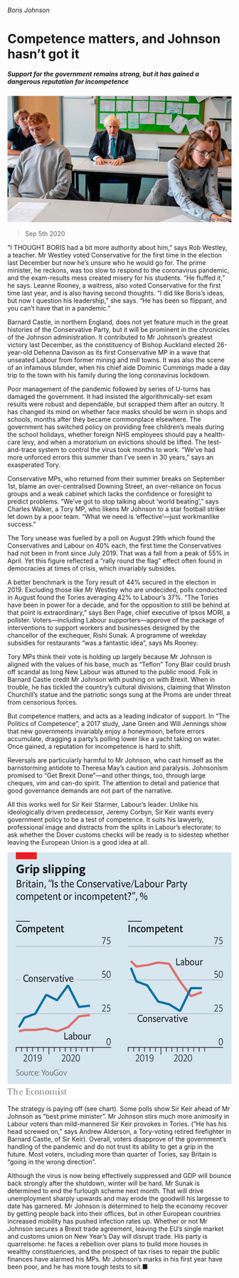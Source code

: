 ###### Boris Johnson

# Competence matters, and Johnson hasn’t got it 

##### Support for the government remains strong, but it has gained a dangerous reputation for incompetence 

![image](images/20200905_BRP004_0.jpg) 

> Sep 5th 2020 

“I THOUGHT BORIS had a bit more authority about him,” says Rob Westley, a teacher. Mr Westley voted Conservative for the first time in the election last December but now he’s unsure who he would go for. The prime minister, he reckons, was too slow to respond to the coronavirus pandemic, and the exam-results mess created misery for his students. “He fluffed it,” he says. Leanne Rooney, a waitress, also voted Conservative for the first time last year, and is also having second thoughts. “I did like Boris’s ideas, but now I question his leadership,” she says. “He has been so flippant, and you can’t have that in a pandemic.”

Barnard Castle, in northern England, does not yet feature much in the great histories of the Conservative Party, but it will be prominent in the chronicles of the Johnson administration. It contributed to Mr Johnson’s greatest victory last December, as the constituency of Bishop Auckland elected 26-year-old Dehenna Davison as its first Conservative MP in a wave that unseated Labour from former mining and mill towns. It was also the scene of an infamous blunder, when his chief aide Dominic Cummings made a day trip to the town with his family during the long coronavirus lockdown.


Poor management of the pandemic followed by series of U-turns has damaged the government. It had insisted the algorithmically-set exam results were robust and dependable, but scrapped them after an outcry. It has changed its mind on whether face masks should be worn in shops and schools, months after they became commonplace elsewhere. The government has switched policy on providing free children’s meals during the school holidays, whether foreign NHS employees should pay a health-care levy, and when a moratorium on evictions should be lifted. The test-and-trace system to control the virus took months to work. “We’ve had more unforced errors this summer than I’ve seen in 30 years,” says an exasperated Tory.

Conservative MPs, who returned from their summer breaks on September 1st, blame an over-centralised Downing Street, an over-reliance on focus groups and a weak cabinet which lacks the confidence or foresight to predict problems. “We’ve got to stop talking about ‘world beating’,” says Charles Walker, a Tory MP, who likens Mr Johnson to a star football striker let down by a poor team. “What we need is ‘effective’—just workmanlike success.”

The Tory unease was fuelled by a poll on August 29th which found the Conservatives and Labour on 40% each, the first time the Conservatives had not been in front since July 2019. That was a fall from a peak of 55% in April. Yet this figure reflected a “rally round the flag” effect often found in democracies at times of crisis, which invariably subsides.

A better benchmark is the Tory result of 44% secured in the election in 2019. Excluding those like Mr Westley who are undecided, polls conducted in August found the Tories averaging 42% to Labour’s 37%. “The Tories have been in power for a decade, and for the opposition to still be behind at that point is extraordinary,” says Ben Page, chief executive of Ipsos MORI, a pollster. Voters—including Labour supporters—approve of the package of interventions to support workers and businesses designed by the chancellor of the exchequer, Rishi Sunak. A programme of weekday subsidies for restaurants “was a fantastic idea”, says Ms Rooney.

Tory MPs think their vote is holding up largely because Mr Johnson is aligned with the values of his base, much as “Teflon” Tony Blair could brush off scandal as long New Labour was attuned to the public mood. Folk in Barnard Castle credit Mr Johnson with pushing on with Brexit. When in trouble, he has tickled the country’s cultural divisions, claiming that Winston Churchill’s statue and the patriotic songs sung at the Proms are under threat from censorious forces.

But competence matters, and acts as a leading indicator of support. In “The Politics of Competence”, a 2017 study, Jane Green and Will Jennings show that new governments invariably enjoy a honeymoon, before errors accumulate, dragging a party’s polling lower like a yacht taking on water. Once gained, a reputation for incompetence is hard to shift.

Reversals are particularly harmful to Mr Johnson, who cast himself as the barnstorming antidote to Theresa May’s caution and paralysis. Johnsonism promised to “Get Brexit Done”—and other things, too, through large cheques, vim and can-do spirit. The attention to detail and patience that good governance demands are not part of the narrative.

All this works well for Sir Keir Starmer, Labour’s leader. Unlike his ideologically driven predecessor, Jeremy Corbyn, Sir Keir wants every government policy to be a test of competence. It suits his lawyerly, professional image and distracts from the splits in Labour’s electorate: to ask whether the Dover customs checks will be ready is to sidestep whether leaving the European Union is a good idea at all.

![image](images/20200905_BRC411.png) 


The strategy is paying off (see chart). Some polls show Sir Keir ahead of Mr Johnson as “best prime minister”. Mr Johnson stirs much more animosity in Labour voters than mild-mannered Sir Keir provokes in Tories. (“He has his head screwed on,” says Andrew Alderson, a Tory-voting retired firefighter in Barnard Castle, of Sir Keir). Overall, voters disapprove of the government’s handling of the pandemic and do not trust its ability to get a grip in the future. Most voters, including more than quarter of Tories, say Britain is “going in the wrong direction”.

Although the virus is now being effectively suppressed and GDP will bounce back strongly after the shutdown, winter will be hard. Mr Sunak is determined to end the furlough scheme next month. That will drive unemployment sharply upwards and may erode the goodwill his largesse to date has garnered. Mr Johnson is determined to help the economy recover by getting people back into their offices, but in other European countries increased mobility has pushed infection rates up. Whether or not Mr Johnson secures a Brexit trade agreement, leaving the EU’s single market and customs union on New Year’s Day will disrupt trade. His party is quarrelsome: he faces a rebellion over plans to build more houses in wealthy constituencies, and the prospect of tax rises to repair the public finances have alarmed his MPs. Mr Johnson’s marks in his first year have been poor, and he has more tough tests to sit.■

